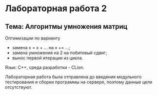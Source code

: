 # Лабораторная работа 2

## Тема: Алгоритмы умножения матриц

Оптимизации по варианту 
- замена x = x + ... на x += ...;
- замена умножения на 2 на побитовый сдвиг;
- вынос первой итерации из цикла.

Язык: C++, среда разработки - CLion.

Лабораторная работа была отправлена до введения модульного тестирования и сборки программы на сервере, поэтому данные цели отсутствуют.

